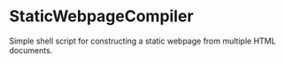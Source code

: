 # StaticWebpageCompiler
Simple shell script for constructing a static webpage from multiple HTML documents.
